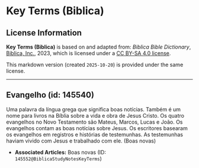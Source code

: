 # Key Terms (Biblica)

## License Information

**Key Terms (Biblica)** is based on and adapted from: _Biblica Bible Dictionary_, [Biblica, Inc.](https://www.biblica.com/), 2023, which is licensed under a [CC BY-SA 4.0 license](https://creativecommons.org/licenses/by-sa/4.0/legalcode.en).

This markdown version (created `2025-10-20`) is provided under the same license.



--------------------------------

## Evangelho (id: 145540)

Uma palavra da língua grega que significa boas notícias. Também é um nome para livros na Bíblia sobre a vida e obra de Jesus Cristo. Os quatro evangelhos no Novo Testamento são Mateus, Marcos, Lucas e João. Os evangelhos contam as boas notícias sobre Jesus. Os escritores basearam os evangelhos em registros e histórias de testemunhas. As testemunhas haviam vivido com Jesus e trabalhado com ele. (Boas novas)

* **Associated Articles:** Boas novas (ID: `145552@BiblicaStudyNotesKeyTerms`)

